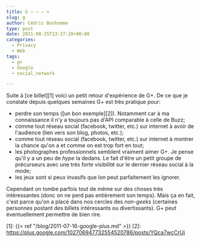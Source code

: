 ```yaml
---
title: G – – – +
slug: g
author: Cédric Bonhomme
type: post
date: 2011-08-25T23:37:28+00:00
categories:
  - Privacy
  - Web
tags:
  - g+
  - Google
  - social_network

---
```

Suite à [ce billet][1] voici un petit retour d'expérience de G+.
De ce que je constate depuis quelques semaines G+ est très pratique pour:

- perdre son temps ([un bon exemple][2]). Notamment car à ma connaissance il
  n'y a toujours pas d'API  comparable à celle de Buzz;
- comme tout réseau social (facebook, twitter, etc.) sur internet à avoir de
  l'audience (lien vers son blog, photos, etc.);
- comme tout réseau social (facebook, twitter, etc.) sur internet à montrer la
  chance qu'on a et comme on est trop fort en tout;
- les photographes professionnels semblent vraiment aimer G+. Je pense qu'il y
  a un peu de _hype_ la dedans. Le fait d'être un petit groupe de précurseurs
  avec une très forte visibilité sur le dernier réseau social à la mode;
- les jeux sont si peux invasifs que lon peut parfaitement les ignorer.

Cependant on tombe parfois tout de même sur des choses très intéressantes
(donc on ne perd pas entièrement son temps). Mais ça en fait, c'est parce
qu'on a placé dans nos cercles des _non-geeks_ (certaines personnes postant des
billets intéressants ou divertissants). G+ peut éventuellement permettre de bien
rire.

 [1]: {{< ref "/blog/2011-07-16-google-plus.md" >}}
 [2]: https://plus.google.com/102706947732554520786/posts/YQca7wcCrUj

